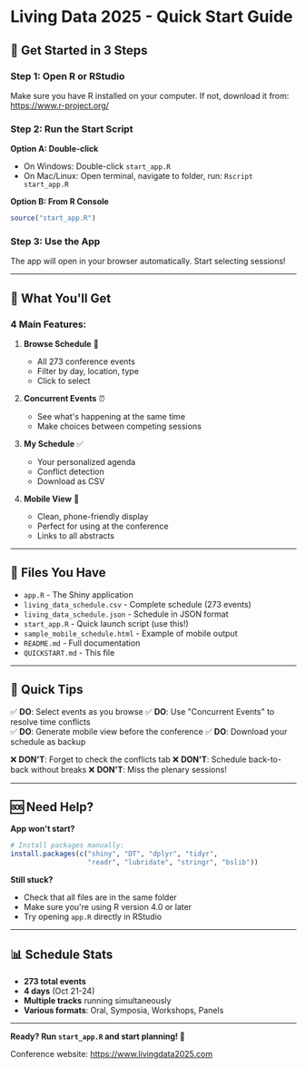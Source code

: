 # Living Data 2025 - Quick Start Guide

## 🚀 Get Started in 3 Steps

### Step 1: Open R or RStudio

Make sure you have R installed on your computer. If not, download it from: https://www.r-project.org/

### Step 2: Run the Start Script

**Option A: Double-click**
- On Windows: Double-click `start_app.R`
- On Mac/Linux: Open terminal, navigate to folder, run: `Rscript start_app.R`

**Option B: From R Console**
```r
source("start_app.R")
```

### Step 3: Use the App

The app will open in your browser automatically. Start selecting sessions!

---

## 📱 What You'll Get

### 4 Main Features:

1. **Browse Schedule** 📅
   - All 273 conference events
   - Filter by day, location, type
   - Click to select

2. **Concurrent Events** ⏰
   - See what's happening at the same time
   - Make choices between competing sessions

3. **My Schedule** ✅
   - Your personalized agenda
   - Conflict detection
   - Download as CSV

4. **Mobile View** 📱
   - Clean, phone-friendly display
   - Perfect for using at the conference
   - Links to all abstracts

---

## 💾 Files You Have

- `app.R` - The Shiny application
- `living_data_schedule.csv` - Complete schedule (273 events)
- `living_data_schedule.json` - Schedule in JSON format
- `start_app.R` - Quick launch script (use this!)
- `sample_mobile_schedule.html` - Example of mobile output
- `README.md` - Full documentation
- `QUICKSTART.md` - This file

---

## 🎯 Quick Tips

✅ **DO**: Select events as you browse
✅ **DO**: Use "Concurrent Events" to resolve time conflicts  
✅ **DO**: Generate mobile view before the conference
✅ **DO**: Download your schedule as backup

❌ **DON'T**: Forget to check the conflicts tab
❌ **DON'T**: Schedule back-to-back without breaks
❌ **DON'T**: Miss the plenary sessions!

---

## 🆘 Need Help?

**App won't start?**
```r
# Install packages manually:
install.packages(c("shiny", "DT", "dplyr", "tidyr", 
                   "readr", "lubridate", "stringr", "bslib"))
```

**Still stuck?**
- Check that all files are in the same folder
- Make sure you're using R version 4.0 or later
- Try opening `app.R` directly in RStudio

---

## 📊 Schedule Stats

- **273 total events**
- **4 days** (Oct 21-24)
- **Multiple tracks** running simultaneously
- **Various formats**: Oral, Symposia, Workshops, Panels

---

**Ready? Run `start_app.R` and start planning! 🎉**

Conference website: https://www.livingdata2025.com

